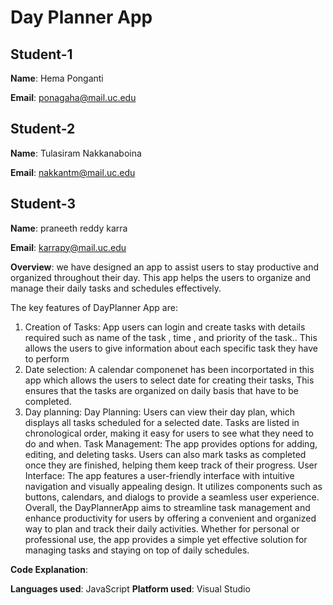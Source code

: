 


# Day Planner App



## Student-1

**Name**: Hema Ponganti

**Email**: ponagaha@mail.uc.edu
## Student-2

**Name**: Tulasiram Nakkanaboina

**Email**: nakkantm@mail.uc.edu

## Student-3

**Name**: praneeth reddy karra

**Email**: karrapy@mail.uc.edu



**Overview**: we have designed an app to assist users to stay productive and organized throughout their day. This app helps the users to organize and manage their daily tasks and schedules effectively.

The key features of DayPlanner App are:

1) Creation of Tasks: App users can login and create tasks with details required such as name of the task , time , and priority of the task.. This allows the users to give information about each specific task they have to perform
2) Date selection: A calendar componenet has been incorportated in this app which allows the users to select date for creating their tasks, This ensures that the tasks are organized on daily basis that have to be completed.
3) Day planning: 
Day Planning: Users can view their day plan, which displays all tasks scheduled for a selected date. Tasks are listed in chronological order, making it easy for users to see what they need to do and when.
Task Management: The app provides options for adding, editing, and deleting tasks. Users can also mark tasks as completed once they are finished, helping them keep track of their progress.
User Interface: The app features a user-friendly interface with intuitive navigation and visually appealing design. It utilizes components such as buttons, calendars, and dialogs to provide a seamless user experience.
Overall, the DayPlannerApp aims to streamline task management and enhance productivity for users by offering a convenient and organized way to plan and track their daily activities. Whether for personal or professional use, the app provides a simple yet effective solution for managing tasks and staying on top of daily schedules.
 

**Code Explanation**:  

**Languages used**: JavaScript
**Platform used**: Visual Studio


